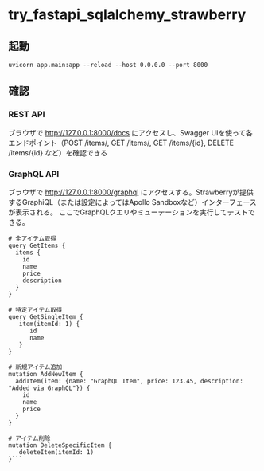 # try_fastapi_sqlalchemy_strawberry

## 起動

```
uvicorn app.main:app --reload --host 0.0.0.0 --port 8000
```

## 確認

### REST API

ブラウザで http://127.0.0.1:8000/docs にアクセスし、Swagger UIを使って各エンドポイント（POST /items/, GET /items/, GET /items/{id}, DELETE /items/{id} など）を確認できる

### GraphQL API

ブラウザで http://127.0.0.1:8000/graphql にアクセスする。Strawberryが提供するGraphiQL（または設定によってはApollo Sandboxなど）インターフェースが表示される。
ここでGraphQLクエリやミューテーションを実行してテストできる。

```
# 全アイテム取得
query GetItems {
  items {
    id
    name
    price
    description
  }
}
```

```
# 特定アイテム取得
query GetSingleItem {
   item(itemId: 1) {
      id
      name
   }
}
```


```
# 新規アイテム追加
mutation AddNewItem {
  addItem(item: {name: "GraphQL Item", price: 123.45, description: "Added via GraphQL"}) {
    id
    name
    price
  }
}
```


```
# アイテム削除
mutation DeleteSpecificItem {
   deleteItem(itemId: 1)
}```


